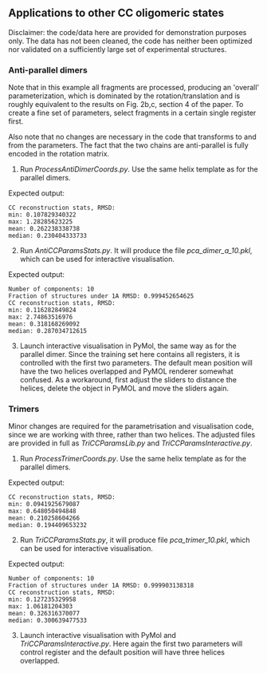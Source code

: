 ## Applications to other CC oligomeric states

Disclaimer: the code/data here are provided for demonstration purposes only. 
The data has not been cleaned, the code has neither been optimized nor validated 
on a sufficiently large set of experimental structures. 

### Anti-parallel dimers

Note that in this example all fragments are processed, producing an 'overall' parameterization, 
which is dominated by the rotation/translation and is roughly equivalent to the results on Fig. 2b,c, 
section 4 of the paper. To create a fine set of parameters, select fragments in a certain single 
register first. 

Also note that no changes are necessary in the code that transforms to and from the parameters. 
The fact that the two chains are anti-parallel is fully encoded in the rotation matrix.

1. Run *ProcessAntiDimerCoords.py*. Use the same helix template as for the parallel dimers.

Expected output:
```
CC reconstruction stats, RMSD:
min: 0.107829340322
max: 1.28285623225
mean: 0.262238338738
median: 0.230404333733
```


2. Run *AntiCCParamsStats.py*. It will produce the file *pca_dimer_a_10.pkl*, 
which can be used for interactive visualisation.

Expected output:
```
Number of components: 10
Fraction of structures under 1A RMSD: 0.999452654625
CC reconstruction stats, RMSD:
min: 0.116282849824
max: 2.74863516976
mean: 0.318168269092
median: 0.287034712615
```

3. Launch interactive visualisation in PyMol, the same way as for the parallel dimer. 
Since the training set here contains all registers, it is controlled with the first two parameters.
The default mean position will have the two helices overlapped and PyMOL renderer somewhat confused. 
As a workaround, first adjust the sliders to distance the helices, delete the object in PyMOL and 
move the sliders again. 


### Trimers

Minor changes are required for the parametrisation and visualisation code, since we are working with three, 
rather than two helices. The adjusted files are provided in full as *TriCCParamsLib.py* and *TriCCParamsInteractive.py*.

1. Run *ProcessTrimerCoords.py*. Use the same helix template as for the parallel dimers.

Expected output:
```
CC reconstruction stats, RMSD:
min: 0.0941925679087
max: 0.648050494848
mean: 0.210258604266
median: 0.194409653232
```

2. Run *TriCCParamsStats.py*, it will produce file *pca_trimer_10.pkl*, 
   which can be used for interactive visualisation.

Expected output:
```
Number of components: 10
Fraction of structures under 1A RMSD: 0.999903138318
CC reconstruction stats, RMSD:
min: 0.127235329958
max: 1.06181204303
mean: 0.326316370077
median: 0.300639477533
```

3. Launch interactive visualisation with PyMol and *TriCCParamsInteractive.py*. 
Here again the first two parameters will control register and the default position 
will have three helices overlapped.